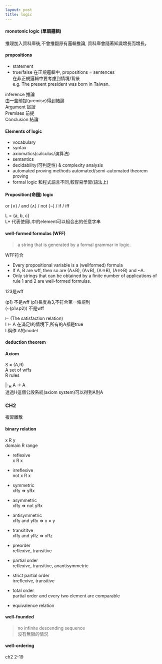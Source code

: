 ```yaml
---
layout: post
title: logic
---
```

#### monotonic logic (單調邏輯)  
推理加入資料庫後,不會推翻原有邏輯推論,
資料庫會隨著知識增長而增長。  
<!--more-->
#### propositions  
* statement
* true/false
在正規邏輯中, propositions = sentences  
在非正規邏輯中要考慮到情境/背景  
e.g. The present president was born in Taiwan.  

inference 推論  
由一些前提(premise)得到結論  
Argument   論證    
Premises   前提  
Conclusion 結論  

#### Elements of logic
* vocabulary  
* syntax  
* axiomatics(calculus/演算法)  
* semantics  
* decidability(可判定性) & complexity analysis  
* automated proving methods
	automated/semi-automated theorem proving
* formal logic
和程式語言不同,較容易學習(語法上)  

#### Proposition(命題) logic 
or (&or;) / and (&and;) / not (&not;) / if / iff  

L = {a, b, c}  
L* 代表使用L中的element可以組合出的任意字串

#### well-formed formulas (WFF)  
> a string that is generated by 
a formal grammar in logic.  

WFF符合  
* Every propositional variable 
is a (wellformed) formula
*  If A, B are wff, then so are (A&and;B),
 (A&or;B), (A&rArr;B), (A&hArr;B) and ~A.
* Only strings that can be obtained by a 
finite number of applications of 
rule 1 and 2 are well-formed formulas.

123是wff  

(p1) 不是wff (p1)長度為3,不符合第一條規則  
(~(p1&and;p2)) 不是wff  

&#8872; (The satisfaction relation)  
I &#8872; A
在滿足I的情境下,所有的A都是true  
I 稱作 A的model  

#### deduction theorem  

#### Axiom
S = (A,R)  
A set of wffs  
R rules  

|-<sub>H</sub> A &rarr; A  
透過H這個公設系統(axiom system)可以得到A則A  

### CH2  
複習離散  
#### binary relation
x R y  
domain R range  

* reflexive  
  x R x  
* irreflexive  
  not x R x
* symmetric  
  xRy &rArr; yRx  
* asymmetric  
  xRy &rArr; not yRx  
* antisymmetric  
  xRy and yRx &rArr; x = y  
* transititve  
  xRy and yRz &rArr; xRz  

* preorder  
reflexive, transitive  
* partial order  
reflexive, transitive, anantisymmetric  
* strict partial order  
irreflexive, transitive  
* total order  
partial order and every two element are comparable  
* equivalence relation  

#### well-founded
> no infinite descending sequence  
沒有無限的情況  

#### well-ordering

ch2 2-19
